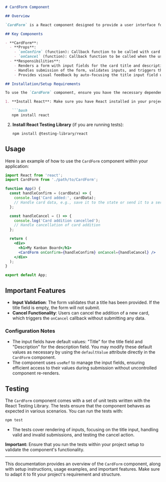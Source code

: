 ```markdown
# CardForm Component

## Overview

`CardForm` is a React component designed to provide a user interface for adding new cards within a column of a kanban board. It allows users to input a title and description for the card and supports confirming or canceling the action. This component utilizes `React hooks` for managing input references and incorporates a clean, user-friendly layout.

## Key Components

- **CardForm**: 
  - **Props**:  
    - `onConfirm` (function): Callback function to be called with card details when the user confirms the input.
    - `onCancel` (function): Callback function to be called when the user cancels the action.
  - **Responsibilities**:
    - Renders a form with input fields for the card title and description.
    - Handles submission of the form, validates inputs, and triggers the appropriate callbacks.
    - Provides visual feedback by auto-focusing the title input field upon rendering.

## Installation/Setup Requirements

To use the `CardForm` component, ensure you have the necessary dependencies for a React project. Here are the basic steps:

1. **Install React**: Make sure you have React installed in your project. You can install it via npm:

   ```bash
   npm install react
   ```

2. **Install React Testing Library** (if you are running tests):
   
   ```bash
   npm install @testing-library/react
   ```

## Usage

Here is an example of how to use the `CardForm` component within your application:

```jsx
import React from 'react';
import CardForm from './path/to/CardForm';

function App() {
  const handleConfirm = (cardData) => {
    console.log('Card added:', cardData);
    // Handle card data, e.g., save it to the state or send it to a server
  };

  const handleCancel = () => {
    console.log('Card addition cancelled');
    // Handle cancellation of card addition
  };

  return (
    <div>
      <h1>My Kanban Board</h1>
      <CardForm onConfirm={handleConfirm} onCancel={handleCancel} />
    </div>
  );
}

export default App;
```

## Important Features

- **Input Validation**: The form validates that a title has been provided. If the title field is empty, the form will not submit.
- **Cancel Functionality**: Users can cancel the addition of a new card, which triggers the `onCancel` callback without submitting any data.

### Configuration Notes

- The input fields have default values: "Title" for the title field and "Description" for the description field. You may modify these default values as necessary by using the `defaultValue` attribute directly in the `CardForm` component.
- The component uses `useRef` to manage the input fields, ensuring efficient access to their values during submission without uncontrolled component re-renders.

## Testing

The `CardForm` component comes with a set of unit tests written with the React Testing Library. The tests ensure that the component behaves as expected in various scenarios. You can run the tests with:

```bash
npm test
```

- The tests cover rendering of inputs, focusing on the title input, handling valid and invalid submissions, and testing the cancel action.

**Important:** Ensure that you run the tests within your project setup to validate the component's functionality.

---
This documentation provides an overview of the `CardForm` component, along with setup instructions, usage examples, and important features. Make sure to adapt it to fit your project's requirement and structure.
```